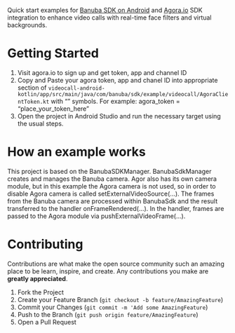 Quick start examples for [Banuba SDK on Android](https://docs.banuba.com/face-ar-sdk-v1/android/android_overview) and [Agora.io](https://www.agora.io/en/) SDK integration to enhance video calls with real-time face filters and virtual backgrounds.  
  
# Getting Started

1. Visit agora.io to sign up and get token, app and channel ID
2. Copy and Paste your agora token, app and chanel ID into appropriate section of `videocall-android-kotlin/app/src/main/java/com/banuba/sdk/example/videocall/AgoraClientToken.kt` with “” symbols. For example: agora_token = “place_your_token_here”
3. Open the project in Android Studio and run the necessary target using the usual steps.

# How an example works

This project is based on the BanubaSDKManager. BanubaSdkManager creates and manages the Banuba camera. Agor also has its own camera module, but in this example the Agora camera is not used, so in order to disable Agora camera is called setExternalVideoSource(...).  The frames from the Banuba camera are processed within BanubaSdk and the result transferred to the handler onFrameRendered(...). In the handler, frames are passed to the Agora module via pushExternalVideoFrame(...).

# Contributing

Contributions are what make the open source community such an amazing place to be learn, inspire, and create. Any contributions you make are **greatly appreciated**.

1. Fork the Project
2. Create your Feature Branch (`git checkout -b feature/AmazingFeature`)
3. Commit your Changes (`git commit -m 'Add some AmazingFeature`)
4. Push to the Branch (`git push origin feature/AmazingFeature`)
5. Open a Pull Request
